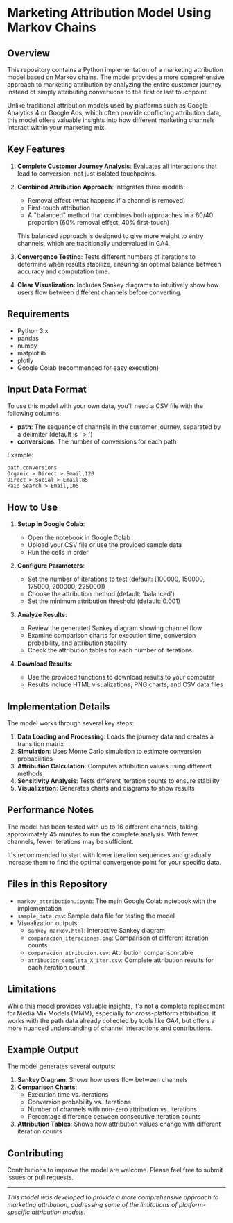 # Marketing Attribution Model Using Markov Chains

## Overview

This repository contains a Python implementation of a marketing attribution model based on Markov chains. The model provides a more comprehensive approach to marketing attribution by analyzing the entire customer journey instead of simply attributing conversions to the first or last touchpoint.

Unlike traditional attribution models used by platforms such as Google Analytics 4 or Google Ads, which often provide conflicting attribution data, this model offers valuable insights into how different marketing channels interact within your marketing mix.

## Key Features

1. **Complete Customer Journey Analysis**: Evaluates all interactions that lead to conversion, not just isolated touchpoints.

2. **Combined Attribution Approach**: Integrates three models:
   - Removal effect (what happens if a channel is removed)
   - First-touch attribution
   - A "balanced" method that combines both approaches in a 60/40 proportion (60% removal effect, 40% first-touch)
   
   This balanced approach is designed to give more weight to entry channels, which are traditionally undervalued in GA4.

3. **Convergence Testing**: Tests different numbers of iterations to determine when results stabilize, ensuring an optimal balance between accuracy and computation time.

4. **Clear Visualization**: Includes Sankey diagrams to intuitively show how users flow between different channels before converting.

## Requirements

- Python 3.x
- pandas
- numpy
- matplotlib
- plotly
- Google Colab (recommended for easy execution)

## Input Data Format

To use this model with your own data, you'll need a CSV file with the following columns:
- **path**: The sequence of channels in the customer journey, separated by a delimiter (default is ' > ')
- **conversions**: The number of conversions for each path

Example:
```
path,conversions
Organic > Direct > Email,120
Direct > Social > Email,85
Paid Search > Email,105
```

## How to Use

1. **Setup in Google Colab**:
   - Open the notebook in Google Colab
   - Upload your CSV file or use the provided sample data
   - Run the cells in order

2. **Configure Parameters**:
   - Set the number of iterations to test (default: [100000, 150000, 175000, 200000, 225000])
   - Choose the attribution method (default: 'balanced')
   - Set the minimum attribution threshold (default: 0.001)

3. **Analyze Results**:
   - Review the generated Sankey diagram showing channel flow
   - Examine comparison charts for execution time, conversion probability, and attribution stability
   - Check the attribution tables for each number of iterations

4. **Download Results**:
   - Use the provided functions to download results to your computer
   - Results include HTML visualizations, PNG charts, and CSV data files

## Implementation Details

The model works through several key steps:

1. **Data Loading and Processing**: Loads the journey data and creates a transition matrix
2. **Simulation**: Uses Monte Carlo simulation to estimate conversion probabilities
3. **Attribution Calculation**: Computes attribution values using different methods
4. **Sensitivity Analysis**: Tests different iteration counts to ensure stability
5. **Visualization**: Generates charts and diagrams to show results

## Performance Notes

The model has been tested with up to 16 different channels, taking approximately 45 minutes to run the complete analysis. With fewer channels, fewer iterations may be sufficient.

It's recommended to start with lower iteration sequences and gradually increase them to find the optimal convergence point for your specific data.

## Files in this Repository

- `markov_attribution.ipynb`: The main Google Colab notebook with the implementation
- `sample_data.csv`: Sample data file for testing the model
- Visualization outputs:
  - `sankey_markov.html`: Interactive Sankey diagram
  - `comparacion_iteraciones.png`: Comparison of different iteration counts
  - `comparacion_atribucion.csv`: Attribution comparison table
  - `atribucion_completa_X_iter.csv`: Complete attribution results for each iteration count

## Limitations

While this model provides valuable insights, it's not a complete replacement for Media Mix Models (MMM), especially for cross-platform attribution. It works with the path data already collected by tools like GA4, but offers a more nuanced understanding of channel interactions and contributions.

## Example Output

The model generates several outputs:

1. **Sankey Diagram**: Shows how users flow between channels
2. **Comparison Charts**: 
   - Execution time vs. iterations
   - Conversion probability vs. iterations
   - Number of channels with non-zero attribution vs. iterations
   - Percentage difference between consecutive iteration counts
3. **Attribution Tables**: Shows how attribution values change with different iteration counts

## Contributing

Contributions to improve the model are welcome. Please feel free to submit issues or pull requests.

---

*This model was developed to provide a more comprehensive approach to marketing attribution, addressing some of the limitations of platform-specific attribution models.*
